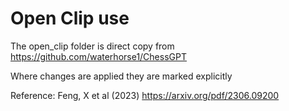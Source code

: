 
# Open Clip use

The open_clip folder is direct copy from https://github.com/waterhorse1/ChessGPT

Where changes are applied they are marked explicitly

Reference: Feng, X et al (2023) https://arxiv.org/pdf/2306.09200
